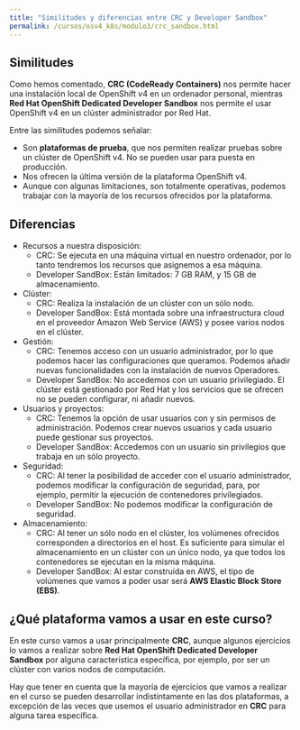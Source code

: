 ```yaml
---
title: "Similitudes y diferencias entre CRC y Developer Sandbox"
permalink: /cursos/osv4_k8s/modulo3/crc_sandbox.html
---
```


## Similitudes

Como hemos comentado, **CRC (CodeReady Containers)** nos permite hacer una instalación local de OpenShift v4 en un ordenador personal, mientras **Red Hat OpenShift Dedicated Developer Sandbox** nos permite el usar OpenShift v4 en un clúster administrador por Red Hat.

Entre las similitudes podemos señalar:

* Son **plataformas de prueba**, que nos permiten realizar pruebas sobre un clúster de OpenShift v4. No se pueden usar para puesta en producción.
* Nos ofrecen la última versión de la plataforma OpenShift v4.
* Aunque con algunas limitaciones, son totalmente operativas, podemos trabajar con la mayoría de los recursos ofrecidos por la plataforma.

## Diferencias

* Recursos a nuestra disposición:
    * CRC: Se ejecuta en una máquina virtual en nuestro ordenador, por lo tanto tendremos los recursos que asignemos a esa máquina.
    * Developer SandBox: Están limitados: 7 GB RAM, y 15 GB de almacenamiento.
* Clúster:
    * CRC: Realiza la instalación de un clúster con un sólo nodo.
    * Developer SandBox: Está montada sobre una infraestructura cloud en el proveedor Amazon Web Service (AWS) y posee varios nodos en el clúster.
* Gestión:
    * CRC: Tenemos acceso con un usuario administrador, por lo que podemos hacer las configuraciones que queramos. Podemos añadir nuevas funcionalidades con la instalación de nuevos Operadores.
    * Developer SandBox: No accedemos con un usuario privilegiado. El clúster está gestionado por Red Hat y los servicios que se ofrecen no se pueden configurar, ni añadir nuevos.
* Usuarios y proyectos:
    * CRC: Tenemos la opción de usar usuarios con y sin permisos de administración. Podemos crear nuevos usuarios y cada usuario puede gestionar sus proyectos.
    * Developer SandBox: Accedemos con un usuario sin privilegios que trabaja en un sólo proyecto.
* Seguridad:
    * CRC: Al tener la posibilidad de acceder con el usuario administrador, podemos modificar la configuración de seguridad, para, por ejemplo, permitir la ejecución de contenedores privilegiados.
    * Developer SandBox: No podemos modificar la configuración de seguridad.
* Almacenamiento:
    * CRC: Al tener un sólo nodo en el clúster, los volúmenes ofrecidos corresponden a directorios en el host. Es suficiente para simular el almacenamiento en un clúster con un único nodo, ya que todos los contenedores se ejecutan en la misma máquina.
    * Developer SandBox: Al estar construida en AWS, el tipo de volúmenes que vamos  a poder usar será **AWS Elastic Block Store (EBS)**.

## ¿Qué plataforma vamos a usar en este curso?

En este curso vamos a usar principalmente **CRC**, aunque algunos ejercicios lo vamos a realizar sobre **Red Hat OpenShift Dedicated Developer Sandbox** por alguna característica específica, por ejemplo, por ser un clúster con varios nodos de computación.

Hay que tener en cuenta que la mayoría de ejercicios que vamos a realizar en el curso se pueden desarrollar indistintamente en las dos plataformas, a excepción de las veces que usemos el usuario administrador en **CRC** para alguna tarea específica.